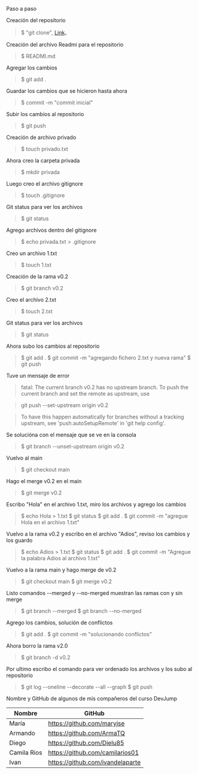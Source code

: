 Paso a paso

Creación del repositorio

> $ "git clone", [Link](https://github.com/giuli-m-muller/devjumpers)。

Creación del archivo Readmi para el repositorio

> $ READMI.md 

Agregar los cambios

> $ git add . 

Guardar los cambios que se hicieron hasta ahora

>  $ commit -m "commit inicial"

Subir los cambios al repositorio

> $ git push

Creación de archivo privado

> $ touch privado.txt

Ahora creo la carpeta privada

> $ mkdir privada

Luego creo el archivo gitignore

> $ touch .gitignore

Git status para ver los archivos

> $ git status

Agrego archivos dentro del gitignore

> $ echo privada.txt > .gitignore

Creo un archivo 1.txt

> $ touch 1.txt

Creación de la rama v0.2

> $ git branch v0.2

Creo el archivo 2.txt

> $ touch 2.txt

Git status para ver los archivos

> $ git status

Ahora subo los cambios al repositorio

> $ git add . 
> $ git commit -m "agregando fichero 2.txt y nueva rama"
> $ git push

Tuve un mensaje de error

> fatal: The current branch v0.2 has no upstream branch.
>To push the current branch and set the remote as upstream, use

>    git push --set-upstream origin v0.2

>To have this happen automatically for branches without a tracking
>upstream, see 'push.autoSetupRemote' in 'git help config'. 

Se solucióna con el mensaje que se ve en la consola

> $ git branch --unset-upstream origin v0.2

Vuelvo al main

> $ git checkout main

Hago el merge v0.2 en el main

> $ git merge v0.2

Escribo "Hola" en el archivo 1.txt, miro los archivos y agrego los cambios

> $ echo Hola > 1.txt
> $ git status
> $ git add . 
> $ git commit -m "agregue Hola en el archivo 1.txt"

Vuelvo a la rama v0.2 y escribo en el archivo "Adios", reviso los cambios y los guardo

> $ echo Adios > 1.txt
> $ git status
> $ git add . 
> $ git commit -m "Agregue la palabra Adios al archivo 1.txt"

Vuelvo a la rama main y hago merge de v0.2

> $ git checkout main
> $ git merge v0.2

Listo comandos --merged y --no-merged muestran las ramas con y sin merge

> $ git branch --merged
> $ git branch --no-merged

Agrego los cambios, solución de conflictos

> $ git add . 
> $ git commit -m "solucionando conflictos"

Ahora borro la rama v2.0

> $ git branch -d v0.2

Por ultimo escribo el comando para ver ordenado los archivos y los subo al repositorio

> $ git log --oneline --decorate --all --graph
> $ git push

Nombre y GitHub de algunos de mis compañeros del curso DevJump

                    
Nombre        | GitHub 
------------- | -------------
María         | <https://github.com/maryjse>
Armando       | <https://github.com/ArmaTQ> 
Diego         | <https://github.com/Dielu85>
Camila Rios   | <https://github.com/camilarios01>
Ivan          | <https://github.com/ivandelaparte>



















